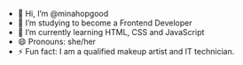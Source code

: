 - 👋 Hi, I’m @minahopgood
- 👀 I’m studying to become a Frontend Developer
- 🌱 I’m currently learning HTML, CSS and JavaScript
- 😄 Pronouns: she/her
- ⚡ Fun fact: I am a qualified makeup artist and IT technician.

<!---
minahopgood/minahopgood is a ✨ special ✨ repository because its `README.md` (this file) appears on your GitHub profile.
You can click the Preview link to take a look at your changes.
--->
